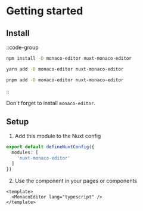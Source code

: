# Getting started
## Install

::code-group
  ```bash [npm]
  npm install -D monaco-editor nuxt-monaco-editor
  ```

  ```bash [yarn]
  yarn add -D monaco-editor nuxt-monaco-editor
  ```

  ```bash [pnpm]
  pnpm add -D monaco-editor nuxt-monaco-editor
  ```
::

Don't forget to install `monaco-editor`.

## Setup
1. Add this module to the Nuxt config
```ts
export default defineNuxtConfig({
  modules: [
    'nuxt-monaco-editor'
  ]
})
```

2. Use the component in your pages or components
```vue
<template>
  <MonacoEditor lang="typescript" />
</template>
```
